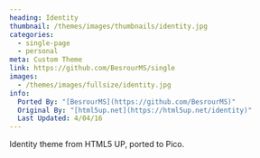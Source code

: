 ```yaml
---
heading: Identity
thumbnail: /themes/images/thumbnails/identity.jpg
categories:
  - single-page
  - personal
meta: Custom Theme
link: https://github.com/BesrourMS/single
images:
  - /themes/images/fullsize/identity.jpg
info:
  Ported By: "[BesrourMS](https://github.com/BesrourMS)"
  Original By: "[html5up.net](https://html5up.net/identity)"
  Last Updated: 4/04/16
---
```

Identity theme from HTML5 UP, ported to Pico.
